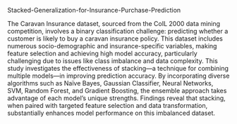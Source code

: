 Stacked-Generalization-for-Insurance-Purchase-Prediction



The Caravan Insurance dataset, sourced from the CoIL 2000 data
mining competition, involves a binary classification challenge:
predicting whether a customer is likely to buy a caravan insurance
policy. This dataset includes numerous socio-demographic and
insurance-specific variables, making feature selection and
achieving high model accuracy, particularly challenging due to
issues like class imbalance and data complexity. This study
investigates the effectiveness of stacking—a technique for
combining multiple models—in improving prediction accuracy.
By incorporating diverse algorithms such as Naïve Bayes,
Gaussian Classifier, Neural Networks, SVM, Random Forest, and
Gradient Boosting, the ensemble approach takes advantage of
each model’s unique strengths. Findings reveal that stacking,
when paired with targeted feature selection and data
transformation, substantially enhances model performance on this
imbalanced dataset.
